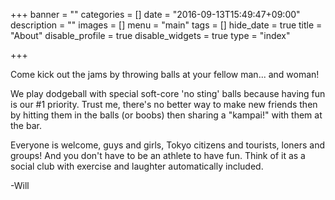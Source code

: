 +++
banner = ""
categories = []
date = "2016-09-13T15:49:47+09:00"
description = ""
images = []
menu = "main"
tags = []
hide_date = true
title = "About"
disable_profile = true
disable_widgets = true
type = "index"

+++

Come kick out the jams by throwing balls at your fellow man... and woman!

<!--more-->

We play dodgeball with special soft-core 'no sting' balls because having fun is our #1 priority. Trust me, there's no better way to make new friends then by hitting them in the balls (or boobs) then sharing a "kampai!" with them at the bar.

Everyone is welcome, guys and girls, Tokyo citizens and tourists, loners and groups! And you don't have to be an athlete to have fun. Think of it as a social club with exercise and laughter automatically included.

-Will
